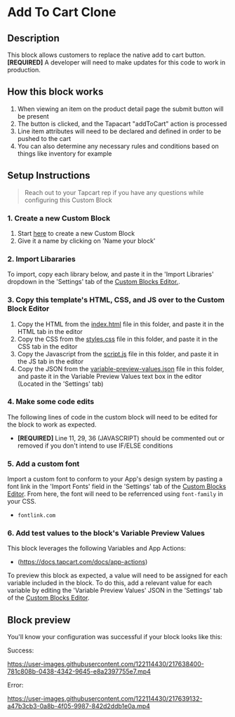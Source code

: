 # Add To Cart Clone

## Description
This block allows customers to replace the native add to cart button.<br />
**[REQUIRED]** A developer will need to make updates for this code to work in production.

## How this block works
1. When viewing an item on the product detail page the submit button will be present
2. The button is clicked, and the Tapacart "addToCart" action is processed
3. Line item attributes will need to be declared and defined in order to be pushed to the cart
4. You can also determine any necessary rules and conditions based on things like inventory for example

## Setup Instructions
> Reach out to your Tapcart rep if you have any questions while configuring this Custom Block

### 1. Create a new Custom Block
1. Start [here](https://app.tapcart.com/custom-blocks) to create a new Custom Block
2. Give it a name by clicking on 'Name your block'

### 2. Import Libararies 
To import, copy each library below, and paste it in the 'Import Libraries' dropdown in the 'Settings' tab of the [Custom Blocks Editor.](https://app.tapcart.com/custom-blocks).

### 3. Copy this template's HTML, CSS, and JS over to the Custom Block Editor
1. Copy the HTML from the [index.html](#) file in this folder, and paste it in the HTML tab in the editor
2. Copy the CSS from the [styles.css](#) file in this folder, and paste it in the CSS tab in the editor
3. Copy the Javascript from the [script.js](#) file in this folder, and paste it in the JS tab in the editor
4. Copy the JSON from the [variable-preview-values.json](#) file in this folder, and paste it in the Variable Preview Values text box in the editor (Located in the 'Settings' tab)

### 4. Make some code edits
The following lines of code in the custom block will need to be edited for the block to work as expected. 

- **[REQUIRED]** Line 11, 29, 36 (JAVASCRIPT) should be commented out or removed if you don't intend to use IF/ELSE conditions

### 5. Add a custom font
Import a custom font to conform to your App's design system by pasting a font link in the 'Import Fonts' field in the 'Settings' tab of the [Custom Blocks Editor](https://app.tapcart.com/custom-blocks). From here, the font will need to be referrenced using `font-family` in your CSS.

- `fontlink.com`

### 6. Add test values to the block's Variable Preview Values
This block leverages the following Variables and App Actions:
- (https://docs.tapcart.com/docs/app-actions)

To preview this block as expected, a value will need to be assigned for each variable included in the block. To do this, add a relevant value for each variable by editing the 'Variable Preview Values' JSON in the 'Settings' tab of the [Custom Blocks Editor](https://app.tapcart.com/custom-blocks).

## Block preview
You'll know your configuration was successful if your block looks like this:

Success:

https://user-images.githubusercontent.com/122114430/217638400-781c808b-0438-4342-9645-e8a2397755e7.mp4



Error:

https://user-images.githubusercontent.com/122114430/217639132-a47b3cb3-0a8b-4f05-9987-842d2ddb1e0a.mp4










